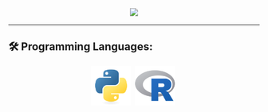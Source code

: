 <div id="header" align="center">
  <img src="https://y.yarn.co/1e0f11f0-d465-4919-afc4-08eeb4cb11f6_text.gif">
</div>

---
## :hammer_and_wrench: Programming Languages:
<div align="center">
  <img src="https://github.com/devicons/devicon/blob/master/icons/python/python-original.svg" title="Python" alt="Java" width="80" height="80"/>&nbsp;
  <img src="https://github.com/devicons/devicon/blob/master/icons/r/r-original.svg" title="React" alt="R" width="80" height="80"/>&nbsp;
</div>
